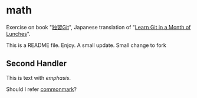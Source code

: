 math
====

Exercise on book "[独習Git](http://www.seshop.com/product/detail/18861/)", Japanese translation of
"[Learn Git in a Month of Lunches](https://www.manning.com/books/learn-git-in-a-month-of-lunches)".

This is a README file. Enjoy.
A small update.
Small change to fork

Second Handler
--------------

This is text with *emphasis*.

Should I refer [commonmark](http://commonmark.org)?
